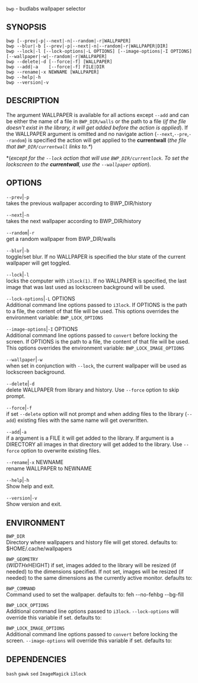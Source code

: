 `bwp` - budlabs wallpaper selector

SYNOPSIS
--------
```text
bwp [--prev|-p|--next|-n|--random|-r|WALLPAPER]
bwp --blur|-b [--prev|-p|--next|-n|--random|-r|WALLPAPER|DIR]     
bwp --lock|-l [--lock-options|-L OPTIONS] [--image-options|-I OPTIONS] [--wallpaper|-w|--random|-r|WALLPAPER]     
bwp --delete|-d [--force|-f] [WALLPAPER]                      
bwp --add|-a    [--force|-f] FILE|DIR                           
bwp --rename|-x NEWNAME [WALLPAPER]                           
bwp --help|-h                                                 
bwp --version|-v                                              
```

DESCRIPTION
-----------
The argument WALLPAPER is available for all
actions except `--add` and can be either the name
of a file in `BWP_DIR/walls` or the path to a file
(*if the file doesn't exist in the library, it
will get added before the action is applied*). If
the WALLPAPER argument is omitted and no navigate
action (`--next`,`--pre`,`--random`) is specified
the action will get applied to the **currentwall**
(*the file that `BWP_DIR/currentwall` links
to.\**)  

\*(*except for the `--lock` action that will use
`BWP_DIR/currentlock`. To set the lockscreen to
the **currentwall**, use the `--wallpaper`
option*).


OPTIONS
-------

`--prev`|`-p`  
takes the previous wallpaper according to
BWP_DIR/history

`--next`|`-n`  
takes the next wallpaper according to
BWP_DIR/history

`--random`|`-r`  
get a random wallpaper from BWP_DIR/walls

`--blur`|`-b`  
toggle/set blur. If no WALLPAPER is specified the
blur state of the current wallpaper will get
toggled.

`--lock`|`-l`  
locks the computer with `i3lock(1)`. If no
WALLPAPER is specified, the last image that was
last used as lockscreen background will be used.

`--lock-options`|`-L` OPTIONS  
Additional command line options passed to
`i3lock`. If OPTIONS is the path to a file, the
content of that file will be used. This options
overrides the environment variable:
`BWP_LOCK_OPTIONS`

`--image-options`|`-I` OPTIONS  
Additional command line options passed to
`convert` before locking the screen. If OPTIONS is
the path to a file, the content of that file will
be used. This options overrides the environment
variable: `BWP_LOCK_IMAGE_OPTIONS`

`--wallpaper`|`-w`  
when set in conjunction with `--lock`, the
current wallpaper will be used as lockscreen
background.

`--delete`|`-d`  
delete WALLPAPER from library and history. Use
`--force` option to skip prompt.

`--force`|`-f`  
if set `--delete` option will not prompt and when
adding files to the library (`--add`) existing
files with the same name will get overwritten.

`--add`|`-a`  
if a argument is a FILE it will get added to the
library. If argument is a DIRECTORY all images in
that directory will get added to the library. Use
`--force` option to overwrite existing files.

`--rename`|`-x` NEWNAME  
rename WALLPAPER to NEWNAME

`--help`|`-h`  
Show help and exit.

`--version`|`-v`  
Show version and exit.


ENVIRONMENT
-----------

`BWP_DIR`  
Directory where wallpapers and history file will
get stored.
defaults to: $HOME/.cache/wallpapers

`BWP_GEOMETRY`  
($WIDTHx$HEIGHT) if set, images added to the
library will be resized (if needed) to the
dimensions specified. If not set, images will be
resized (if needed) to the same dimensions as the
currently active monitor.
defaults to: 

`BWP_COMMAND`  
Command used to set the wallpaper.
defaults to: feh --no-fehbg --bg-fill

`BWP_LOCK_OPTIONS`  
Additional command line options passed to
`i3lock`. `--lock-options` will override this
variable if set.
defaults to: 

`BWP_LOCK_IMAGE_OPTIONS`  
Additional command line options passed to
`convert` before locking the screen.
`--image-options` will override this variable if
set.
defaults to: 

DEPENDENCIES
------------
`bash`
`gawk`
`sed`
`ImageMagick`
`i3lock`



